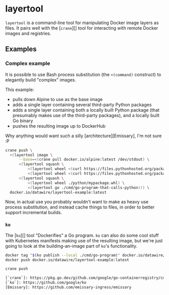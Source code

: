 # layertool

`layertool` is a command-line tool for manipulating Docker image
layers as files.  It pairs well with the [`crane`][] tool for
interacting with remote Docker images and registries.

## Examples

### Complex example

It is possible to use Bash process substitution (the `<(command)`
construct) to elegantly build "complex" images.

This example:
 - pulls down Alpine to use as the base image
 - adds a single layer containing several third-party Python packages
 - adds a single layer containing both a locally built Python package (that
   presumably makes use of the third-party packages), and a locally
   built Go binary
 - pushes the resulting image up to DockerHub

Why anything would want such a silly [architecture][Emissary], I'm not
sure :P

```bash
crane push \
  <(layertool image \
      --base=<(crane pull docker.io/alpine:latest /dev/stdout) \
      <(layertool squash \
          <(layertool wheel <(curl https://files.pythonhosted.org/packages/af/f4/524415c0744552cce7d8bf3669af78e8a069514405ea4fcbd0cc44733744/urllib3-1.26.7-py2.py3-none-any.whl)) \
          <(layertool wheel <(curl https://files.pythonhosted.org/packages/69/bf/f0f194d3379d3f3347478bd267f754fc68c11cbf2fe302a6ab69447b1417/beautifulsoup4-4.10.0-py3-none-any.whl))) \
      <(layertool squash \
          <(layertool wheel ./python/mypackage.whl) \
          <(layertool go ./cmd/go-program-that-calls-python))) \
  docker.io/datawire/layertool-example:latest
```

Now, in actual use you probably wouldn't want to make as heavy use
process substitution, and instead cache things to files, in order to
better support incremental builds.

### `ko`

The [`ko`][] tool "Dockerifies" a Go program.  `ko` can also do some
cool stuff with Kubernetes manifests making use of the resulting
image, but we're just going to look at the building-an-image part of
`ko`'s functionality.

```bash
docker tag "$(ko publish --local ./cmd/go-program)" docker.io/datawire/layertool-example:latest
docker push docker.io/datawire/layertool-example:latest
```

```bash
crane push

[`crane`]: https://pkg.go.dev/github.com/google/go-containerregistry/cmd/crane
[`ko`]: https://github.com/google/ko
[Emissary]: https://github.com/emissary-ingress/emissary
